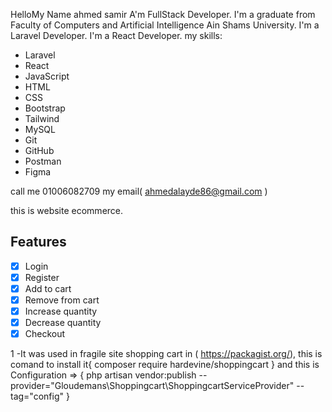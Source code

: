 HelloMy Name ahmed samir A'm FullStack Developer.
I'm a graduate from Faculty of Computers and Artificial Intelligence Ain Shams University.
I'm a Laravel Developer.
I'm a React Developer.
my skills:
- Laravel
- React
- JavaScript
- HTML
- CSS
- Bootstrap
- Tailwind
- MySQL
- Git
- GitHub
- Postman
- Figma

call me 01006082709
my email( ahmedalayde86@gmail.com )




this is website ecommerce.

## Features

- [x] Login
- [x] Register
- [x] Add to cart
- [x] Remove from cart
- [x] Increase quantity
- [x] Decrease quantity
- [x] Checkout

1 -It was used in fragile site shopping cart in ( https://packagist.org/),
this is comand to install it{ composer require hardevine/shoppingcart }
and this is Configuration => {    php artisan vendor:publish --provider="Gloudemans\Shoppingcart\ShoppingcartServiceProvider" --tag="config" }

